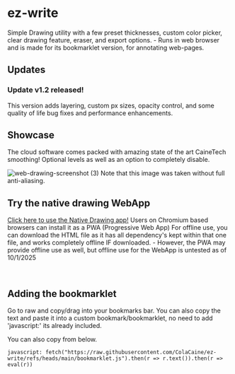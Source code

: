# ez-write
Simple Drawing utility with a few preset thicknesses, custom color picker, clear drawing feature, eraser, and export options. - Runs in web browser and is made for its bookmarklet version, for annotating web-pages.

## Updates
### Update v1.2 released!
This version adds layering, custom px sizes, opacity control, and some quality of life bug fixes and performance enhancements.

## Showcase
The cloud software comes packed with amazing state of the art CaineTech smoothing! Optional levels as well as an option to completely disable.

![web-drawing-screenshot (3)](https://github.com/user-attachments/assets/51f7dbb5-1114-476b-b74a-3d2d4cd640a9)
Note that this image was taken without full anti-aliasing.

## Try the native drawing WebApp
[Click here to use the Native Drawing app!](https://colacaine.github.io/ez-write/draw)
Users on Chromium based browsers can install it as a PWA (Progressive Web App)
For offline use, you can download the HTML file as it has all dependency's kept within that one file, and works completely offline IF downloaded. - However, the PWA may provide offline use as well, but offline use for the WebApp is untested as of 10/1/2025

 <br>
 

## Adding the bookmarklet


Go to raw and copy/drag into your bookmarks bar. You can also copy the text and paste it into a custom bookmark/bookmarklet, no need to add 'javascript:' its already included.

You can also copy from below.

```
javascript: fetch("https://raw.githubusercontent.com/ColaCaine/ez-write/refs/heads/main/bookmarklet.js").then(r => r.text()).then(r => eval(r))
```
